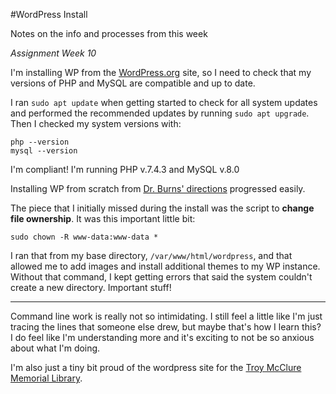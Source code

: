 #WordPress Install

Notes on the info and processes from this week

_Assignment Week 10_

I'm installing WP from the [WordPress.org](https://wordpress.org/) site, 
so I need to check that my versions of PHP and MySQL
are compatible and up to date.

I ran `sudo apt update` when getting started to check for all 
system updates and performed the recommended updates by running 
`sudo apt upgrade`. Then I checked my system versions with:
```
php --version
mysql --version
```
I'm compliant! I'm running PHP v.7.4.3 and MySQL v.8.0

Installing WP from scratch from [Dr. Burns' directions](https://cseanburns.net/WWW/systems-librarianship/17-install-wordpress.html)
progressed easily.

The piece that I initially missed during the install
was the script to **change file ownership**. 
It was this important little bit:
```
sudo chown -R www-data:www-data *
```
I ran that from my base directory, `/var/www/html/wordpress`,
and that allowed me to add images and install additional
themes to my WP instance. Without that command, I kept getting
errors that said the system couldn't create a new directory.
Important stuff! 

---

Command line work is really not so intimidating.
I still feel a little like I'm just tracing the lines
that someone else drew, but maybe that's how I learn this?
I do feel like I'm understanding more and it's exciting
to not be so anxious about what I'm doing.

I'm also just a tiny bit proud of the wordpress site
for the [Troy McClure Memorial Library](http://34.85.146.164/wordpress/).
